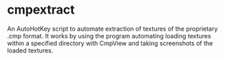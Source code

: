 # cmpextract
An AutoHotKey script to automate extraction of textures of the proprietary .cmp format. It works by using the program automating loading textures within a specified directory with CmpView and taking screenshots of the loaded textures.
